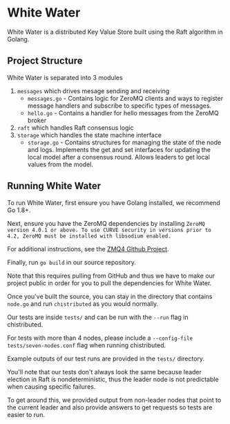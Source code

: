 # White Water
White Water is a distributed Key Value Store built using the Raft algorithm in Golang.

## Project Structure
White Water is separated into 3 modules
1. `messages` which drives mesage sending and receiving
    - `messages.go` - Contains logic for ZeroMQ clients and ways to register message handlers and subscribe to specific types of messages.
    - `hello.go` - Contains a handler for hello messages from the ZeroMQ broker
2. `raft` which handles Raft consensus logic
3. `storage` which handles the state machine interface
    - `storage.go` - Contains structures for managing the state of the node and logs. Implements the get and set interfaces for updating the local model after a consensus round. Allows leaders to get local values from the model.

## Running White Water
To run White Water, first ensure you have Golang installed, we recommend Go 1.8+.

Next, ensure you have the ZeroMQ dependencies by installing `ZeroMQ version 4.0.1 or above. To use CURVE security in versions prior to 4.2, ZeroMQ must be installed with libsodium enabled.`

For additional instructions, see the [ZMQ4 Github Project](https://github.com/pebbe/zmq4).

Finally, run `go build` in our source repository.

Note that this requires pulling from GitHub and thus we have to make our project public in order for you to pull the dependencies for White Water.

Once you've built the source, you can stay in the directory that contains `node.go` and run `chistributed` as you would normally.

Our tests are inside `tests/` and can be run with the `--run` flag in chistributed.

For tests with more than 4 nodes, please include a `--config-file tests/seven-nodes.conf` flag when running chistributed.

Example outputs of our test runs are provided in the `tests/` directory.

You'll note that our tests don't always look the same because leader election in Raft is nondeterministic, thus the leader node is not predictable when causing specific failures.

To get around this, we provided output from non-leader nodes that point to the current leader and also provide answers to get requests so tests are easier to run.

